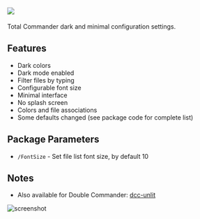 # [![](https://img.shields.io/chocolatey/v/tcc-unlit.svg?color=red&label=tcc-unlit)](https://chocolatey.org/packages/tcc-unlit)

Total Commander dark and minimal configuration settings.

## Features

- Dark colors
- Dark mode enabled
- Filter files by typing
- Configurable font size
- Minimal interface
- No splash screen
- Colors and file associations
- Some defaults changed (see package code for complete list)

## Package Parameters

- `/FontSize` - Set file list font size, by default 10

## Notes

- Also available for Double Commander: [dcc-unlit](https://chocolatey.org/packages/dcc-unlit)

![screenshot](https://cdn.rawgit.com/majkinetor/chocolatey/master/tcp/tcc-unlit/screenshot.png)
